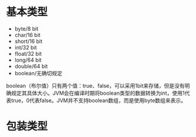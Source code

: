 # 基本类型
- byte/8 bit
- char/16 bit
- short/16 bit
- int/32 bit
- float/32 bit
- long/64 bit
- double/64 bit
- boolean/无确切规定

boolean（布尔值）只有两个值：true、false，可以采用1bit来存储，但是没有明确规定其具体大小。JVM会在编译时期将boolean类型的数据转换为int，使用1代表true，0代表false。JVM并不支持boolean数组，而是使用byte数组来表示。
# 包装类型
